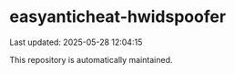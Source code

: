 # easyanticheat-hwidspoofer

Last updated: 2025-05-28 12:04:15

This repository is automatically maintained.
